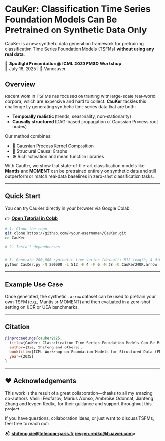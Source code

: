 # CauKer: Classification Time Series Foundation Models Can Be Pretrained on Synthetic Data Only

CauKer is a new synthetic data generation framework for pretraining classification Time Series Foundation Models (TSFMs) **without using any real data**.

🚀 **Spotlight Presentation @ ICML 2025 FMSD Workshop**  
📅 July 18, 2025 | 📍 Vancouver

## Overview

Recent work in TSFMs has focused on training with large-scale real-world corpora, which are expensive and hard to collect. **CauKer** tackles this challenge by generating synthetic time series data that are both:

- **Temporally realistic** (trends, seasonality, non-stationarity)  
- **Causally structured** (DAG-based propagation of Gaussian Process root nodes)

Our method combines:
- 🌱 Gaussian Process Kernel Composition
- 🔗 Structural Causal Graphs
- ⚙️ Rich activation and mean function libraries

With CauKer, we show that state-of-the-art classification models like **Mantis** and **MOMENT** can be pretrained entirely on synthetic data and still outperform or match real-data baselines in zero-shot classification tasks.

---

## Quick Start

You can try CauKer directly in your browser via Google Colab:

👉 [**Open Tutorial in Colab**](https://colab.research.google.com/drive/1hvVsWMP4g3pv9bqFRsgBolVMFBNF4tQk?usp=sharing)

```bash
# 1. Clone the repo
git clone https://github.com/<your-username>/CauKer.git
cd CauKer

# 2. Install dependencies


# 3. Generate 200,000 synthetic time series (default: 512-length, 4-dimensional)
python CauKer.py -N 200000 -L 512 -F 4 -P 6 -M 18 -O CauKer200K.arrow
```

---

## Example Use Case

Once generated, the synthetic `.arrow` dataset can be used to pretrain your own TSFM (e.g., Mantis or MOMENT) and then evaluated in a zero-shot setting on UCR or UEA benchmarks.

---

## Citation

```bibtex
@inproceedings{cauker2025,
  title={CauKer: Classification Time Series Foundation Models Can Be Pretrained on Synthetic Data Only},
  author={Xie, Shifeng and others},
  booktitle={ICML Workshop on Foundation Models for Structured Data (FMSD)},
  year={2025}
}
```

---

## ❤️ Acknowledgements

This work is the result of a great collaboration—thanks to all my amazing co-authors: Vasilii Feofanov, Marius Alonso, Ambroise Odonnat, Jianfeng Zhang and Ievgen Redko, for their guidance and support throughout this project.

If you have questions, collaboration ideas, or just want to discuss TSFMs, feel free to reach out:

📬 **shifeng.xie@telecom-paris.fr** **ievgen.redko@huawei.com>**
